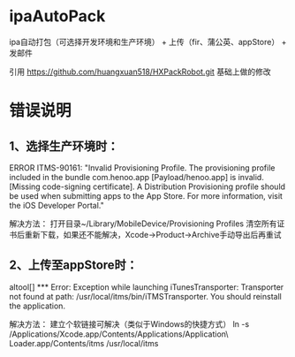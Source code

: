 # ipaAutoPack
ipa自动打包（可选择开发环境和生产环境） + 上传（fir、蒲公英、appStore） + 发邮件

引用 https://github.com/huangxuan518/HXPackRobot.git 基础上做的修改


# 错误说明

## 1、选择生产环境时：
ERROR ITMS-90161: "Invalid Provisioning Profile. The provisioning profile included in the bundle com.henoo.app [Payload/henoo.app] is invalid. [Missing code-signing certificate]. A Distribution Provisioning profile should be used when submitting apps to the App Store. For more information, visit the iOS Developer Portal."

解决方法：
打开目录~/Library/MobileDevice/Provisioning Profiles 清空所有证书后重新下载，如果还不能解决，Xcode->Product->Archive手动导出后再重试


## 2、上传至appStore时：
altool[] *** Error: Exception while launching iTunesTransporter: 
Transporter not found at path: /usr/local/itms/bin/iTMSTransporter. 
You should reinstall the application.

解决方法：
建立个软链接可解决（类似于Windows的快捷方式）
ln -s /Applications/Xcode.app/Contents/Applications/Application\ Loader.app/Contents/itms /usr/local/itms

